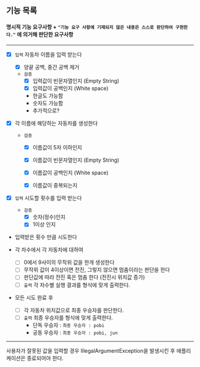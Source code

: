 ## 기능 목록

#### 명시적 기능 요구사항 + `"기능 요구 사항에 기재되지 않은 내용은 스스로 판단하여 구현한다."` 에 의거해 판단한 요구사항

---
- [x] `입력` 자동차 이름을 입력 받는다
  - [x] 양끝 공백, 중간 공백 제거
  - `검증`
    - [x] 입력값이 빈문자열인지 (Empty String)
    - [x] 입력값이 공백인지 (White space)
    - 한글도 가능함
    - 숫자도 가능함
    - 추가적으로?
    
      
- [x] 각 이름에 해당하는 자동차를 생성한다
  - `검증`
    - [x] 이름값이 5자 이하인지
    - [x] 이름값이 빈문자열인지 (Empty String)
    - [x] 이름값이 공백인지 (White space)
    - [x] 이름값이 중복되는지


- [x] `입력` 시도할 횟수를 입력 받는다
  - `검증`
    - [x] 숫자(정수)인지
    - [x] 1이상 인지

- 입력받은 횟수 만큼 시도한다

- 각 차수에서 각 자동차에 대하여
  - [ ] 0에서 9사이의 무작위 값을 한개 생성한다
  - [ ] 무작위 값이 4이상이면 전진, 그렇지 않으면 멈춤이라는 판단을 한다
  - [ ] 판단값에 따라 전진 혹은 멈춤 한다 (전진시 위치값 증가)
  - [ ] `출력` 각 차수별 실행 결과를 형식에 맞게 출력한다.
- 모든 시도 완료 후
  - [ ] 각 자동차 위치값으로 최종 우승자를 판단한다.
  - [ ] `출력` 최종 우승자를 형식에 맞게 출력한다.
    - 단독 우승자 : `최종 우승자 : pobi`
    - 공동 우승자 : `최종 우승자 : pobi, jun`

---
사용자가 잘못된 값을 입력할 경우 IllegalArgumentException을 발생시킨 후 애플리케이션은 종료되어야 한다.